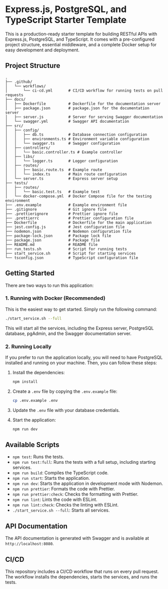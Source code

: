 # Express.js, PostgreSQL, and TypeScript Starter Template

This is a production-ready starter template for building RESTful APIs with Express.js, PostgreSQL, and TypeScript. It comes with a pre-configured project structure, essential middleware, and a complete Docker setup for easy development and deployment.

## Project Structure

```
.
├── .github/
│   └── workflows/
│       └── ci-cd.yml       # CI/CD workflow for running tests on pull requests
├── docs/
│   ├── Dockerfile          # Dockerfile for the documentation server
│   ├── package.json        # package.json for the documentation server
│   ├── server.js           # Server for serving Swagger documentation
│   └── swagger.yml         # Swagger API documentation
├── src/
│   ├── config/
│   │   ├── db.ts           # Database connection configuration
│   │   ├── environments.ts # Environment variable configuration
│   │   └── swagger.ts      # Swagger configuration
│   ├── controllers/
│   │   └── basic.controller.ts # Example controller
│   ├── libs/
│   │   └── logger.ts       # Logger configuration
│   ├── routes/
│   │   ├── basic.route.ts  # Example route
│   │   └── index.ts        # Main route configuration
│   └── server.ts           # Express server setup
├── tests/
│   ├── routes/
│   │   └── basic.test.ts   # Example test
│   └── docker-compose.yml  # Docker Compose file for the testing environment
├── .env.example            # Example environment file
├── .gitignore              # Git ignore file
├── .prettierignore         # Prettier ignore file
├── .prettierrc             # Prettier configuration file
├── Dockerfile              # Dockerfile for the main application
├── jest.config.js          # Jest configuration file
├── nodemon.json            # Nodemon configuration file
├── package-lock.json       # Package lock file
├── package.json            # Package file
├── README.md               # README file
├── run_tests.sh            # Script for running tests
├── start_service.sh        # Script for starting services
└── tsconfig.json           # TypeScript configuration file
```

## Getting Started

There are two ways to run this application:

### 1. Running with Docker (Recommended)

This is the easiest way to get started. Simply run the following command:

```bash
./start_service.sh --full
```

This will start all the services, including the Express server, PostgreSQL database, pgAdmin, and the Swagger documentation server.

### 2. Running Locally

If you prefer to run the application locally, you will need to have PostgreSQL installed and running on your machine. Then, you can follow these steps:

1.  Install the dependencies:

    ```bash
    npm install
    ```

2.  Create a `.env` file by copying the `.env.example` file:

    ```bash
    cp .env.example .env
    ```

3.  Update the `.env` file with your database credentials.

4.  Start the application:

    ```bash
    npm run dev
    ```

## Available Scripts

- `npm test`: Runs the tests.
- `npm run test:full`: Runs the tests with a full setup, including starting services.
- `npm run build`: Compiles the TypeScript code.
- `npm run start`: Starts the application.
- `npm run dev`: Starts the application in development mode with Nodemon.
- `npm run prettier`: Formats the code with Prettier.
- `npm run prettier:check`: Checks the formatting with Prettier.
- `npm run lint`: Lints the code with ESLint.
- `npm run lint:check`: Checks the linting with ESLint.
- `./start_service.sh --full`: Starts all services.

## API Documentation

The API documentation is generated with Swagger and is available at `http://localhost:8080`.

## CI/CD

This repository includes a CI/CD workflow that runs on every pull request. The workflow installs the dependencies, starts the services, and runs the tests.
